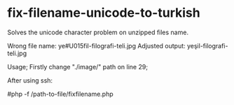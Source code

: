 # fix-filename-unicode-to-turkish
Solves the unicode character problem on unzipped files name.

Wrong file name: ye#U015fil-filografi-teli.jpg
Adjusted output: yeşil-filografi-teli.jpg

Usage;
Firstly change "./image/" path on line 29;

After using ssh:

#php -f /path-to-file/fixfilename.php

